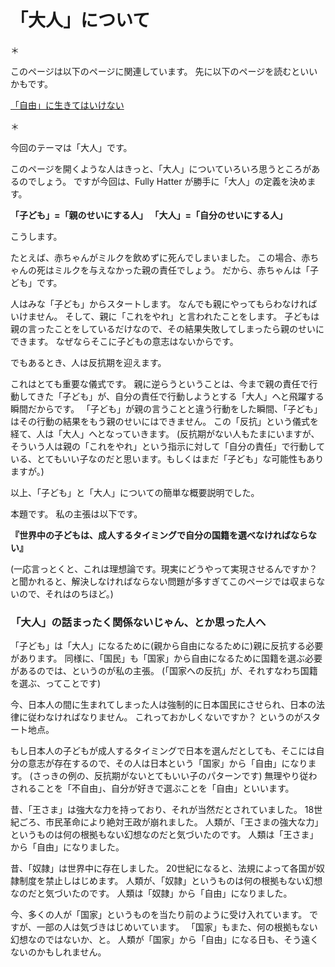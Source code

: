 
# 「大人」について
＊

このページは以下のページに関連しています。
先に以下のページを読むといいかもです。

[「自由」に生きてはいけない](freedom)

＊

今回のテーマは「大人」です。

このページを開くような人はきっと、「大人」についていろいろ思うところがあるのでしょう。
ですが今回は、Fully Hatter が勝手に「大人」の定義を決めます。

**「子ども」=「親のせいにする人」**
**「大人」=「自分のせいにする人」**

こうします。

たとえば、赤ちゃんがミルクを飲めずに死んでしまいました。
この場合、赤ちゃんの死はミルクを与えなかった親の責任でしょう。
だから、赤ちゃんは「子ども」です。

人はみな「子ども」からスタートします。
なんでも親にやってもらわなければいけません。
そして、親に「これをやれ」と言われたことをします。
子どもは親の言ったことをしているだけなので、その結果失敗してしまったら親のせいにできます。
なぜならそこに子どもの意志はないからです。

でもあるとき、人は反抗期を迎えます。

これはとても重要な儀式です。
親に逆らうということは、今まで親の責任で行動してきた「子ども」が、自分の責任で行動しようとする「大人」へと飛躍する瞬間だからです。
「子ども」が親の言うことと違う行動をした瞬間、「子ども」はその行動の結果をもう親のせいにはできません。
この「反抗」という儀式を経て、人は「大人」へとなっていきます。
(反抗期がない人もたまにいますが、そういう人は親の「これをやれ」という指示に対して「自分の責任」で行動している、とてもいい子なのだと思います。もしくはまだ「子ども」な可能性もありますが。)

以上、「子ども」と「大人」についての簡単な概要説明でした。

本題です。
私の主張は以下です。

**『世界中の子どもは、成人するタイミングで自分の国籍を選べなければならない』**

(一応言っとくと、これは理想論です。現実にどうやって実現させるんですか？ と聞かれると、解決しなければならない問題が多すぎてこのページでは収まらないので、それはのちほど。)


### 「大人」の話まったく関係ないじゃん、とか思った人へ
「子ども」は「大人」になるために(親から自由になるために)親に反抗する必要があります。
同様に、「国民」も「国家」から自由になるために国籍を選ぶ必要があるのでは、というのが私の主張。
(「国家への反抗」が、それすなわち国籍を選ぶ、ってことです)

今、日本人の間に生まれてしまった人は強制的に日本国民にさせられ、日本の法律に従わなければなりません。
これっておかしくないですか？ というのがスタート地点。

もし日本人の子どもが成人するタイミングで日本を選んだとしても、そこには自分の意志が存在するので、その人は日本という「国家」から「自由」になります。
(さっきの例の、反抗期がないとてもいい子のパターンです)
無理やり従わされることを「不自由」、自分が好きで選ぶことを「自由」といいます。

昔、「王さま」は強大な力を持っており、それが当然だとされていました。
18世紀ごろ、市民革命により絶対王政が崩れました。
人類が、「王さまの強大な力」というものは何の根拠もない幻想なのだと気づいたのです。
人類は「王さま」から「自由」になりました。

昔、「奴隷」は世界中に存在しました。
20世紀になると、法規によって各国が奴隷制度を禁止しはじめます。
人類が、「奴隷」というものは何の根拠もない幻想なのだと気づいたのです。
人類は「奴隷」から「自由」になりました。

今、多くの人が「国家」というものを当たり前のように受け入れています。
ですが、一部の人は気づきはじめいています。
「国家」もまた、何の根拠もない幻想なのではないか、と。
人類が「国家」から「自由」になる日も、そう遠くないのかもしれません。

